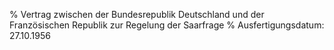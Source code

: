 % Vertrag zwischen der Bundesrepublik Deutschland und der Französischen Republik zur Regelung der Saarfrage
% Ausfertigungsdatum: 27.10.1956
 